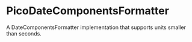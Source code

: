 # PicoDateComponentsFormatter
A DateComponentsFormatter implementation that supports units smaller than seconds.
